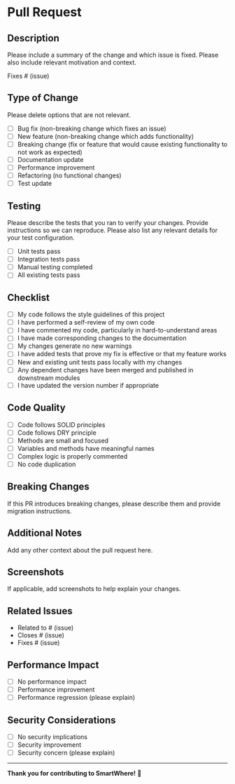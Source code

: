 # Pull Request

## Description

Please include a summary of the change and which issue is fixed. Please also include relevant motivation and context.

Fixes # (issue)

## Type of Change

Please delete options that are not relevant.

- [ ] Bug fix (non-breaking change which fixes an issue)
- [ ] New feature (non-breaking change which adds functionality)
- [ ] Breaking change (fix or feature that would cause existing functionality to not work as expected)
- [ ] Documentation update
- [ ] Performance improvement
- [ ] Refactoring (no functional changes)
- [ ] Test update

## Testing

Please describe the tests that you ran to verify your changes. Provide instructions so we can reproduce. Please also list any relevant details for your test configuration.

- [ ] Unit tests pass
- [ ] Integration tests pass
- [ ] Manual testing completed
- [ ] All existing tests pass

## Checklist

- [ ] My code follows the style guidelines of this project
- [ ] I have performed a self-review of my own code
- [ ] I have commented my code, particularly in hard-to-understand areas
- [ ] I have made corresponding changes to the documentation
- [ ] My changes generate no new warnings
- [ ] I have added tests that prove my fix is effective or that my feature works
- [ ] New and existing unit tests pass locally with my changes
- [ ] Any dependent changes have been merged and published in downstream modules
- [ ] I have updated the version number if appropriate

## Code Quality

- [ ] Code follows SOLID principles
- [ ] Code follows DRY principle
- [ ] Methods are small and focused
- [ ] Variables and methods have meaningful names
- [ ] Complex logic is properly commented
- [ ] No code duplication

## Breaking Changes

If this PR introduces breaking changes, please describe them and provide migration instructions.

## Additional Notes

Add any other context about the pull request here.

## Screenshots

If applicable, add screenshots to help explain your changes.

## Related Issues

- Related to # (issue)
- Closes # (issue)
- Fixes # (issue)

## Performance Impact

- [ ] No performance impact
- [ ] Performance improvement
- [ ] Performance regression (please explain)

## Security Considerations

- [ ] No security implications
- [ ] Security improvement
- [ ] Security concern (please explain)

---

**Thank you for contributing to SmartWhere!** 🚀
